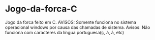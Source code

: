 # Jogo-da-forca-C
Jogo da forca feito em C. AVISOS: Somente funciona no sistema operacional windows por causa das chamadas de sistema. Avisos: Não funciona com caracteres da língua portuguesa(ç, á, â, etc)
